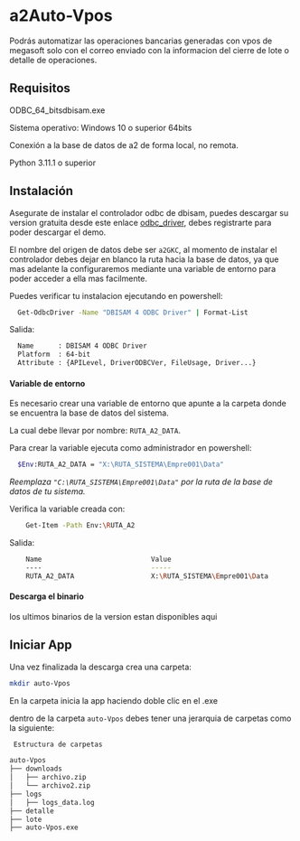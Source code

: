
#  a2Auto-Vpos

Podrás automatizar las operaciones bancarias generadas con vpos de megasoft solo con el correo enviado con la informacion del cierre de lote o detalle de operaciones.


## Requisitos

ODBC_64_bitsdbisam.exe

Sistema operativo: Windows 10 o superior 64bits

Conexión a la base de datos de a2 de forma local, no remota.

Python 3.11.1 o superior



## Instalación

Asegurate de instalar el controlador odbc de dbisam, puedes descargar su version gratuita desde este enlace [odbc_driver](https://www.elevatesoft.com/), debes registrarte para poder descargar el demo.

El nombre del origen de datos debe ser `a2GKC`, al momento de instalar el controlador debes dejar en blanco la ruta hacia la base de datos, ya que mas adelante la configuraremos mediante una variable de entorno para poder acceder a ella mas facilmente.

Puedes verificar tu instalacion ejecutando en powershell:

```bash
  Get-OdbcDriver -Name "DBISAM 4 ODBC Driver" | Format-List
```
Salida:

```bash
  Name      : DBISAM 4 ODBC Driver
  Platform  : 64-bit
  Attribute : {APILevel, DriverODBCVer, FileUsage, Driver...}
```
#### Variable de entorno

Es necesario crear una variable de entorno que apunte a la carpeta donde se encuentra la base de datos del sistema.

La cual debe llevar por nombre: `RUTA_A2_DATA`.

Para crear la variable ejecuta como administrador en powershell:
```bash
  $Env:RUTA_A2_DATA = "X:\RUTA_SISTEMA\Empre001\Data"
```
*Reemplaza `"C:\RUTA_SISTEMA\Empre001\Data"` por la ruta de la base de datos de tu sistema.*

Verifica la variable creada con:

```bash
    Get-Item -Path Env:\RUTA_A2
```

Salida:

```bash
    Name                           Value
    ----                           -----
    RUTA_A2_DATA                   X:\RUTA_SISTEMA\Empre001\Data
```

#### Descarga el binario

los ultimos binarios de la version estan disponibles aqui



    
## Iniciar App

Una vez finalizada la descarga crea una carpeta:

```bash
mkdir auto-Vpos
```

En la carpeta inicia la app haciendo doble clic en el .exe

dentro de la carpeta `auto-Vpos` debes tener una jerarquia de carpetas como la siguiente:

```markdown
 Estructura de carpetas

auto-Vpos
├── downloads
│   ├── archivo.zip
│   └── archivo2.zip
├── logs
│   ├── logs_data.log
├── detalle
├── lote
├── auto-Vpos.exe


